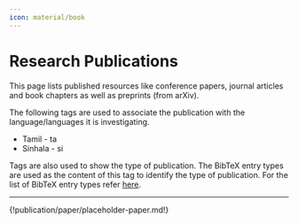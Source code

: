 ```yaml
---
icon: material/book
---
```


# Research Publications

This page lists published resources like conference papers, journal articles and book chapters as well as preprints (from arXiv).

The following tags are used to associate the publication with the language/languages it is investigating.

- Tamil - <lang>ta</lang>
- Sinhala - <lang>si</lang>

Tags are also used to show the type of publication. The BibTeX entry types are used as the content of this tag to identify the type of publication. For the list of BibTeX entry types refer [here](https://www.bibtex.com/e/entry-types/).

---
{!publication/paper/placeholder-paper.md!}

